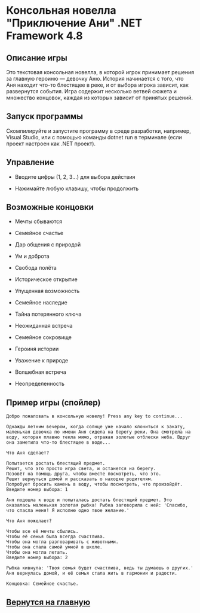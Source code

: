 # Консольная новелла "Приключение Ани" .NET Framework 4.8

## Описание игры
Это текстовая консольная новелла, в которой игрок принимает решения за главную героиню — девочку Аню. История начинается с того, что Аня находит что-то блестящее в реке, и от выбора игрока зависит, как развернутся события. Игра содержит несколько ветвей сюжета и множество концовок, каждая из которых зависит от принятых решений.

## Запуск программы

Скомпилируйте и запустите программу в среде разработки, например, Visual Studio, или с помощью команды dotnet run в терминале (если проект настроен как .NET проект).

## Управление

* Вводите цифры (1, 2, 3...) для выбора действия

* Нажимайте любую клавишу, чтобы продолжить

## Возможные концовки

* Мечты сбываются

* Семейное счастье

* Дар общения с природой

* Ум и доброта

* Свобода полёта

* Историческое открытие

* Упущенная возможность

* Семейное наследие

* Тайна потерянного ключа

* Неожиданная встреча

* Семейное сокровище

* Героиня истории

* Уважение к природе

* Волшебная встреча

* Неопределенность

## Пример игры (спойлер)

```
Добро пожаловать в консольную новелу! Press any key to continue...

Однажды летним вечером, когда солнце уже начало клониться к закату, маленькая девочка по имени Аня сидела на берегу реки. Она смотрела на воду, которая плавно текла мимо, отражая золотые отблески неба. Вдруг она заметила что-то блестящее в воде...

Что Аня сделает?

Попытается достать блестящий предмет.
Решит, что это просто игра света, и останется на берегу.
Позовёт на помощь друга, чтобы вместе посмотреть, что это.
Решит вернуться домой и рассказать о находке родителям.
Попробует бросить камень в воду, чтобы посмотреть, что произойдёт.
Введите номер выбора: 1

Аня подошла к воде и попыталась достать блестящий предмет. Это оказалась маленькая золотая рыбка! Рыбка заговорила с ней: 'Спасибо, что спасла меня! Я исполню одно твое желание.'

Что Аня пожелает?

Чтобы все её мечты сбылись.
Чтобы её семья была всегда счастлива.
Чтобы она могла разговаривать с животными.
Чтобы она стала самой умной в школе.
Чтобы она могла летать.
Введите номер выбора: 2

Рыбка кивнула: 'Твоя семья будет счастлива, ведь ты думаешь о других.' Аня вернулась домой, и её семья стала жить в гармонии и радости.

Концовка: Семейное счастье.
```

## [Вернутся на главную](https://github.com/XioXzEz/tasks/tree/main)
